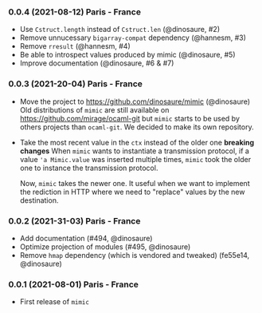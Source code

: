 ### 0.0.4 (2021-08-12) Paris - France

- Use `Cstruct.length` instead of `Cstruct.len` (@dinosaure, #2)
- Remove unnucessary `bigarray-compat` dependency (@hannesm, #3)
- Remove `rresult` (@hannesm, #4)
- Be able to introspect values produced by mimic (@dinosaure, #5)
- Improve documentation (@dinosaure, #6 & #7)

### 0.0.3 (2021-20-04) Paris - France

- Move the project to https://github.com/dinosaure/mimic (@dinosaure)
  Old distributions of `mimic` are still available on
  https://github.com/mirage/ocaml-git but `mimic` starts to be
  used by others projects than `ocaml-git`. We decided to make
  its own repository.
- Take the most recent value in the `ctx` instead of the older one
  **breaking changes**
  When `mimic` wants to instantiate a transmission protocol, if
  a value `'a Mimic.value` was inserted multiple times, `mimic`
  took the older one to instance the transmission protocol.

  Now, `mimic` takes the newer one. It useful when we want to
  implement the rediction in HTTP where we need to "replace" values
  by the new destination.

### 0.0.2 (2021-31-03) Paris - France

- Add documentation (#494, @dinosaure)
- Optimize projection of modules (#495, @dinosaure)
- Remove `hmap` dependency (which is vendored and tweaked)
  (fe55e14, @dinosaure)

### 0.0.1 (2021-08-01) Paris - France

- First release of `mimic`

